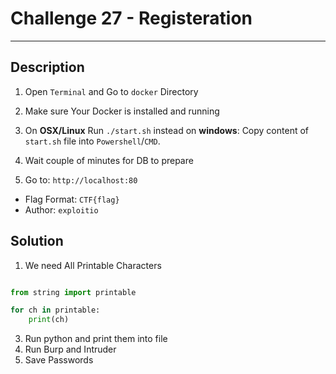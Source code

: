 # Challenge 27 - Registeration
---
## Description

1. Open `Terminal` and Go to `docker` Directory

2. Make sure Your Docker is installed and running

3. On **OSX/Linux** Run `./start.sh` instead on **windows**: Copy content of `start.sh` file into `Powershell`/`CMD`.

4. Wait couple of minutes for DB to prepare

5. Go to: `http://localhost:80`

* Flag Format: ‍‍‍‍`CTF{flag}`
* Author: `exploitio`

## Solution

1. We need All Printable Characters

```py

from string import printable

for ch in printable:
    print(ch)

```

3. Run python and print them into file
4. Run Burp and Intruder
5. Save Passwords